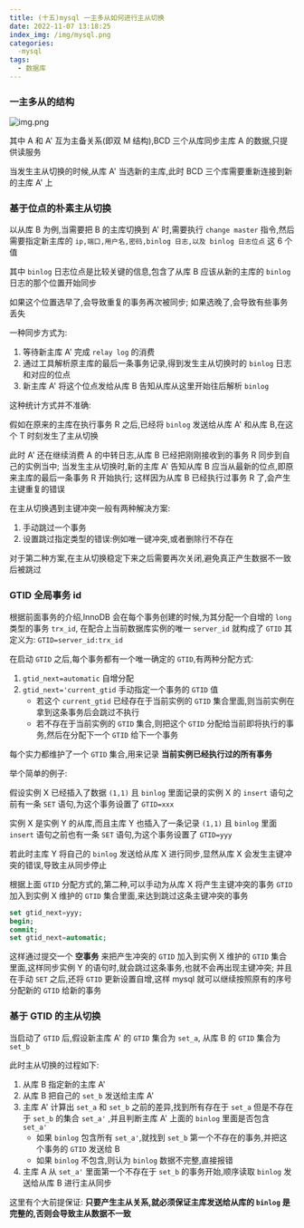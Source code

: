 ```yaml
---
title: (十五)mysql 一主多从如何进行主从切换
date: 2022-11-07 13:18:25
index_img: /img/mysql.png
categories:
  -mysql
tags:
  - 数据库
---
```


### 一主多从的结构

![img.png](https://tva1.sinaimg.cn/large/008vK57jgy1h7xg26tow1j30il0dxq6q.jpg)

其中 A 和 A' 互为主备关系(即双 M 结构),BCD 三个从库同步主库 A 的数据,只提供读服务

当发生主从切换的时候,从库 A' 当选新的主库,此时 BCD 三个库需要重新连接到新的主库 A' 上

### 基于位点的朴素主从切换

以从库 B 为例,当需要把 B 的主库切换到 A' 时,需要执行 `change master` 指令,然后需要指定新主库的 `ip,端口,用户名,密码,binlog 日志,以及 binlog 日志位点` 这 6 个值

其中 `binlog` 日志位点是比较关键的信息,包含了从库 B 应该从新的主库的 `binlog` 日志的那个位置开始同步

如果这个位置选早了,会导致重复的事务再次被同步; 如果选晚了,会导致有些事务丢失

一种同步方式为:

1. 等待新主库 A' 完成 `relay log` 的消费
2. 通过工具解析原主库的最后一条事务记录,得到发生主从切换时的 `binlog` 日志和对应的位点
3. 新主库 A' 将这个位点发给从库 B 告知从库从这里开始往后解析 `binlog`

这种统计方式并不准确:

假如在原来的主库在执行事务 R 之后,已经将 `binlog` 发送给从库 A' 和从库 B,在这个 T 时刻发生了主从切换

此时 A' 还在继续消费 A 的中转日志,从库 B 已经把刚刚接收到的事务 R 同步到自己的实例当中; 当发生主从切换时,新的主库 A' 告知从库 B 应当从最新的位点,即原来主库的最后一条事务 R 开始执行; 这样因为从库 B
已经执行过事务 R 了,会产生主键重复的错误

在主从切换遇到主键冲突一般有两种解决方案:

1. 手动跳过一个事务
2. 设置跳过指定类型的错误:例如唯一键冲突,或者删除行不存在

对于第二种方案,在主从切换稳定下来之后需要再次关闭,避免真正产生数据不一致后被跳过

### GTID 全局事务 id

根据前面事务的介绍,InnoDB 会在每个事务创建的时候,为其分配一个自增的 `long` 类型的事务 `trx_id`, 在配合上当前数据库实例的唯一 `server_id` 就构成了 `GTID`
其定义为: `GTID=server_id:trx_id`

在启动 `GTID` 之后,每个事务都有一个唯一确定的 `GTID`,有两种分配方式:

1. `gtid_next=automatic` 自增分配
2. `gtid_next='current_gtid` 手动指定一个事务的 `GTID` 值
   * 若这个 `current_gtid` 已经存在于当前实例的 `GTID` 集合里面,则当前实例在拿到这条事务后会跳过不执行
   * 若不存在于当前实例的 `GTID` 集合,则把这个 `GTID` 分配给当前即将执行的事务,然后在分配下一个 `GTID` 给下一个事务

每个实力都维护了一个 `GTID` 集合,用来记录 **当前实例已经执行过的所有事务**

举个简单的例子:

假设实例 X 已经插入了数据 `(1,1)` 且 `binlog` 里面记录的实例 X 的 `insert` 语句之前有一条 `SET` 语句,为这个事务设置了 `GTID=xxx`

实例 X 是实例 Y 的从库,而且主库 Y 也插入了一条记录 `(1,1)` 且 `binlog` 里面 `insert` 语句之前也有一条 `SET` 语句,为这个事务设置了 `GTID=yyy`

若此时主库 Y 将自己的 `binlog` 发送给从库 X 进行同步,显然从库 X 会发生主键冲突的错误,导致主从同步停止

根据上面 `GTID` 分配方式的,第二种,可以手动为从库 X 将产生主键冲突的事务 `GTID` 加入到实例 X 维护的 `GTID` 集合里面,来达到跳过这条主键冲突的事务

```sql
set gtid_next=yyy;
begin;
commit;
set gtid_next=automatic;
```

这样通过提交一个 **空事务** 来把产生冲突的 `GTID` 加入到实例 X 维护的 `GTID` 集合里面,这样同步实例 Y 的语句时,就会跳过这条事务,也就不会再出现主键冲突; 并且在手动 `SET` 之后,还将 `GTID` 更新设置自增,这样 mysql 就可以继续按照原有的序号分配新的 `GTID` 给新的事务

### 基于 GTID 的主从切换

当启动了 `GTID` 后,假设新主库 A' 的 `GTID` 集合为 `set_a`, 从库 B 的 `GTID` 集合为 `set_b`

此时主从切换的过程如下:

1. 从库 B 指定新的主库 A'
2. 从库 B 把自己的 `set_b` 发送给主库 A'
3. 主库 A' 计算出 `set_a` 和 `set_b` 之前的差异,找到所有存在于 `set_a` 但是不存在于 `set_b` 的集合 `set_a'` ,并且判断主库 A' 上面的 `binlog` 里面是否包含 `set_a'`
   * 如果 `binlog` 包含所有 `set_a'`,就找到 `set_b` 第一个不存在的事务,并把这个事务的 `GTID` 发送给 B
   * 如果 `binlog` 不包含,则认为 `binlog` 数据不完整,直接报错
4. 主库 A 从 `set_a'` 里面第一个不存在于 `set_b` 的事务开始,顺序读取 `binlog` 发送给从库 B 进行主从同步

这里有个大前提保证: **只要产生主从关系,就必须保证主库发送给从库的 `binlog` 是完整的,否则会导致主从数据不一致**

